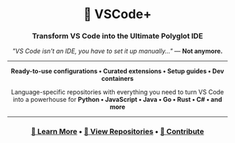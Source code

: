 <div align="center">

# 🚀 VSCode+

### **Transform VS Code into the Ultimate Polyglot IDE**

*"VS Code isn't an IDE, you have to set it up manually..."* — **Not anymore.**

---

**Ready-to-use configurations • Curated extensions • Setup guides • Dev containers**

Language-specific repositories with everything you need to turn VS Code into a powerhouse for **Python • JavaScript • Java • Go • Rust • C# • and more**

---

### [📖 Learn More](https://github.com/vscplus/.github#readme) • [🌟 View Repositories](https://github.com/orgs/vscplus/repositories) • [🤝 Contribute](https://github.com/vscplus/.github#contributing)

</div>
